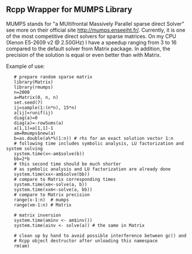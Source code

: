 Rcpp Wrapper for MUMPS Library
------------------------------

MUMPS stands for "a MUltifrontal Massively Parallel sparse direct Solver"
see more on their official site http://mumps.enseeiht.fr/.
Currently, it is one of the most competitive direct solvers for
sparse matrices. On my  CPU (Xenon E5-2609 v2 @ 2.50GHz) I have
a speedup ranging from 3 to 16 compared to the default solver from
Matrix package. In addition, the precision of the solution is equal
or even better than with Matrix.

Example of use:

       # prepare random sparse matrix
       library(Matrix)
       library(rmumps)
       n=2000
       a=Matrix(0, n, n)
       set.seed(7)
       ij=sample(1:(n*n), 15*n)
       a[ij]=runif(ij)
       diag(a)=0
       diag(a)=-rowSums(a)
       a[1,1]=a[1,1]-1
       am=Rmumps$new(a)
       b=as.double(a%*%(1:n)) # rhs for an exact solution vector 1:n
       # following time includes symbolic analysis, LU factorization and system solving
       system.time(x<-am$solve(b))
       bb=2*b
       # this second time should be much shorter
       # as symbolic analysis and LU factorization are already done
       system.time(xx<-am$solve(bb))
       # compare to Matrix corresponding times
       system.time(xm<-solve(a, b))
       system.time(xxm<-solve(a, bb))
       # compare to Matrix precision
       range(x-1:n)  # mumps
       range(xm-1:n) # Matrix
     
       # matrix inversion
       system.time(aminv <- am$inv())
       system.time(ainv <- solve(a)) # the same in Matrix
     
       # clean up by hand to avoid possible interference between gc() and
       # Rcpp object destructor after unloading this namespace
       rm(am)
